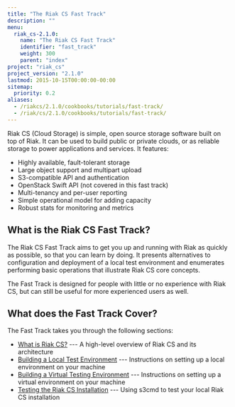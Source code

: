 ```yaml
---
title: "The Riak CS Fast Track"
description: ""
menu:
  riak_cs-2.1.0:
    name: "The Riak CS Fast Track"
    identifier: "fast_track"
    weight: 300
    parent: "index"
project: "riak_cs"
project_version: "2.1.0"
lastmod: 2015-10-15T00:00:00-00:00
sitemap:
  priority: 0.2
aliases:
  - /riakcs/2.1.0/cookbooks/tutorials/fast-track/
  - /riak/cs/2.1.0/cookbooks/tutorials/fast-track/
---
```


Riak CS (Cloud Storage) is simple, open source storage software built on
top of Riak. It can be used to build public or private clouds, or as
reliable storage to power applications and services. It features:

* Highly available, fault-tolerant storage
* Large object support and multipart upload
* S3-compatible API and authentication
* OpenStack Swift API (not covered in this fast track)
* Multi-tenancy and per-user reporting
* Simple operational model for adding capacity
* Robust stats for monitoring and metrics

## What is the Riak CS Fast Track?

The Riak CS Fast Track aims to get you up and running with Riak as
quickly as possible, so that you can learn by doing.  It presents
alternatives to configuration and deployment of a local test environment
and enumerates performing basic operations that illustrate Riak CS core
concepts.

The Fast Track is designed for people with little or no experience with
Riak CS, but can still be useful for more experienced users as well.

## What does the Fast Track Cover?

The Fast Track takes you through the following sections:

* [What is Riak CS?](what-is-riak-cs) --- A high-level overview of Riak
  CS and its architecture
* [Building a Local Test Environment](local-testing-environment) --- Instructions on setting up a
  local environment on your machine
* [Building a Virtual Testing Environment](virtual-test-environment) --- Instructions on setting
  up a virtual environment on your machine
* [Testing the Riak CS Installation](test-installation) ---  Using s3cmd to test your
  local Riak CS installation
